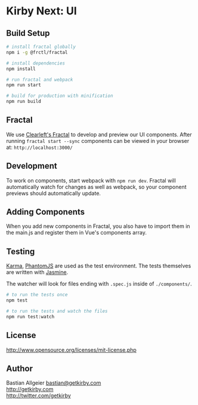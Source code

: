 # Kirby Next: UI

## Build Setup

``` bash
# install fractal globally
npm i -g @frctl/fractal

# install dependencies
npm install

# run fractal and webpack
npm run start

# build for production with minification
npm run build
```

## Fractal

We use [Clearleft's Fractal](http://fractal.build/) to develop and preview our UI components. After running `fractal start --sync` components can be viewed in your browser at: `http://localhost:3000/`

## Development

To work on components, start webpack with `npm run dev`. Fractal will automatically watch for changes as well as webpack, so your component previews should automatically update.

## Adding Components

When you add new components in Fractal, you also have to import them in the main.js and register them in Vue's components array.

## Testing

[Karma](http://karma-runner.github.io/1.0/index.html), [PhantomJS](http://phantomjs.org/) are used as the test environment. The tests themselves are written with [Jasmine](https://jasmine.github.io/).

The watcher will look for files ending with `.spec.js` inside of `./components/`.

``` bash
# to run the tests once
npm test

# to run the tests and watch the files
npm run test:watch
```

## License

<http://www.opensource.org/licenses/mit-license.php>

## Author

Bastian Allgeier
<bastian@getkirby.com>  
<http://getkirby.com>  
<http://twitter.com/getkirby>
